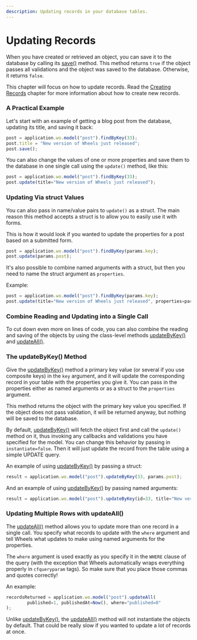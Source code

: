 ```yaml
---
description: Updating records in your database tables.
---
```


# Updating Records

When you have created or retrieved an object, you can save it to the database by calling its [save()](https://api.cfwheels.org/model.save.html) method. This method returns `true` if the object passes all validations and the object was saved to the database. Otherwise, it returns `false`.

This chapter will focus on how to update records. Read the [Creating Records](https://guides.cfwheels.org/2.5.0/v/3.0.0-snapshot/database-interaction-through-models/creating-records) chapter for more information about how to create new records.

### A Practical Example

Let's start with an example of getting a blog post from the database, updating its title, and saving it back:

```javascript
post = application.wo.model("post").findByKey(33);
post.title = "New version of Wheels just released";
post.save();
```

You can also change the values of one or more properties and save them to the database in one single call using the `update()` method, like this:

```javascript
post = application.wo.model("post").findByKey(33);
post.update(title="New version of Wheels just released");
```

### Updating Via struct Values

You can also pass in name/value pairs to `update()` as a struct. The main reason this method accepts a struct is to allow you to easily use it with forms.

This is how it would look if you wanted to update the properties for a post based on a submitted form.

```javascript
post = application.wo.model("post").findByKey(params.key);
post.update(params.post);
```

It's also possible to combine named arguments with a struct, but then you need to name the struct argument as `properties`.

Example:

```javascript
post = application.wo.model("post").findByKey(params.key);
post.update(title="New version of Wheels just released", properties=params.post);
```

### Combine Reading and Updating into a Single Call

To cut down even more on lines of code, you can also combine the reading and saving of the objects by using the class-level methods [updateByKey()](https://api.cfwheels.org/model.updatebykey.html) and [updateAll()](https://api.cfwheels.org/model.updateall.html).

### The updateByKey() Method

Give the [updateByKey()](https://api.cfwheels.org/model.updatebykey.html) method a primary key value (or several if you use composite keys) in the `key` argument, and it will update the corresponding record in your table with the properties you give it. You can pass in the properties either as named arguments or as a struct to the `properties` argument.

This method returns the object with the primary key value you specified. If the object does not pass validation, it will be returned anyway, but nothing will be saved to the database.

By default, [updateByKey()](https://api.cfwheels.org/model.updatebykey.html) will fetch the object first and call the `update()` method on it, thus invoking any callbacks and validations you have specified for the model. You can change this behavior by passing in `instantiate=false`. Then it will just update the record from the table using a simple UPDATE query.

An example of using [updateByKey()](https://api.cfwheels.org/model.updatebykey.html) by passing a struct:

```javascript
result = application.wo.model("post").updateByKey(33, params.post);
```

And an example of using [updateByKey()](https://api.cfwheels.org/model.updatebykey.html) by passing named arguments:

```javascript
result = application.wo.model("post").updateByKey(id=33, title="New version of Wheels just released", published=1);
```

### Updating Multiple Rows with updateAll()

The [updateAll()](https://api.cfwheels.org/model.updateall.html) method allows you to update more than one record in a single call. You specify what records to update with the `where` argument and tell Wheels what updates to make using named arguments for the properties.

The `where` argument is used exactly as you specify it in the `WHERE` clause of the query (with the exception that Wheels automatically wraps everything properly in `cfqueryparam` tags). So make sure that you place those commas and quotes correctly!

An example:

```javascript
recordsReturned = application.wo.model("post").updateAll(
        published=1, publishedAt=Now(), where="published=0"
);
```

Unlike [updateByKey()](https://api.cfwheels.org/model.updatebykey.html), the [updateAll()](https://api.cfwheels.org/model.updateall.html) method will not instantiate the objects by default. That could be really slow if you wanted to update a lot of records at once.
